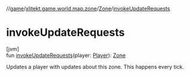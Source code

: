//[game](../../../index.md)/[xlitekt.game.world.map.zone](../index.md)/[Zone](index.md)/[invokeUpdateRequests](invoke-update-requests.md)

# invokeUpdateRequests

[jvm]\
fun [invokeUpdateRequests](invoke-update-requests.md)(player: [Player](../../xlitekt.game.actor.player/-player/index.md)): [Zone](index.md)

Updates a player with updates about this zone. This happens every tick.
